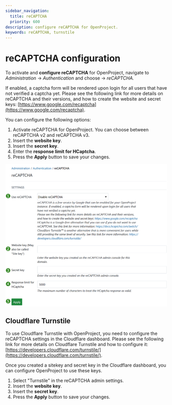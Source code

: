 ```yaml
---
sidebar_navigation:
  title: reCAPTCHA
  priority: 600
description: configure reCAPTCHA for OpenProject.
keywords: reCAPTCHA, turnstile
---
```

# reCAPTCHA configuration

To activate and **configure reCAPTCHA** for OpenProject, navigate to *Administration* -> *Authentication* and choose -> *reCAPTCHA.*

 If enabled, a captcha form will be rendered upon login for all users that have not verified a captcha yet. Please see the following link for more details on reCAPTCHA and their versions, and how to create the website and secret keys: [https://www.google.com/recaptcha](https://www.google.com/recaptcha).

You can configure the following options:

1. Activate reCAPTCHA for OpenProject. You can choose between reCAPTCHA v2 and reCAPTCHA v3.
2. Insert the **website key**.
3. Insert the **secret key**.
4. Enter the **response limit for HCaptcha**. 
5. Press the **Apply** button to save your changes.

![reCAPTCHA authentication settings in OpenProject administration](openproject_system_admin_guide_recaptcha.png)

## Cloudflare Turnstile

To use Cloudflare Turnstile with OpenProject, you need to configure the reCAPTCHA settings in the Cloudflare dashboard. Please see the following link for more details on Cloudflare Turnstile and how to configure it: [https://developers.cloudflare.com/turnstile/](https://developers.cloudflare.com/turnstile/).

Once you created a sitekey and secret key in the Cloudflare dashboard, you can configure OpenProject to use these keys.

1. Select "Turnstile" in the reCAPTCHA admin settings.
2. Insert the **website key**.
3. Insert the **secret key**.
4. Press the **Apply** button to save your changes.
